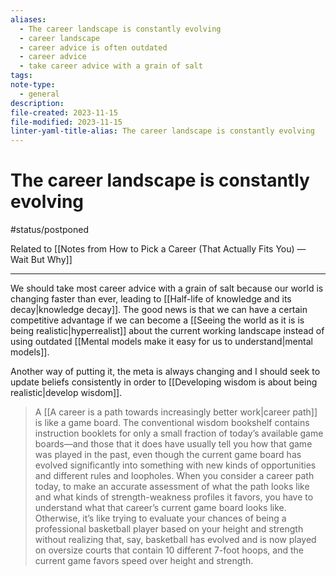 ```yaml
---
aliases:
  - The career landscape is constantly evolving
  - career landscape
  - career advice is often outdated
  - career advice
  - take career advice with a grain of salt
tags: 
note-type:
  - general
description: 
file-created: 2023-11-15
file-modified: 2023-11-15
linter-yaml-title-alias: The career landscape is constantly evolving
---
```


# The career landscape is constantly evolving

#status/postponed

Related to [[Notes from How to Pick a Career (That Actually Fits You) — Wait But Why]]

---

We should take most career advice with a grain of salt because our world is changing faster than ever, leading to [[Half-life of knowledge and its decay|knowledge decay]]. The good news is that we can have a certain competitive advantage if we can become a [[Seeing the world as it is is being realistic|hyperrealist]] about the current working landscape instead of using outdated [[Mental models make it easy for us to understand|mental models]].

Another way of putting it, the meta is always changing and I should seek to update beliefs consistently in order to [[Developing wisdom is about being realistic|develop wisdom]].

> A [[A career is a path towards increasingly better work|career path]] is like a game board. The conventional wisdom bookshelf contains instruction booklets for only a small fraction of today’s available game boards—and those that it does have usually tell you how that game was played in the past, even though the current game board has evolved significantly into something with new kinds of opportunities and different rules and loopholes. When you consider a career path today, to make an accurate assessment of what the path looks like and what kinds of strength-weakness profiles it favors, you have to understand what that career’s current game board looks like. Otherwise, it’s like trying to evaluate your chances of being a professional basketball player based on your height and strength without realizing that, say, basketball has evolved and is now played on oversize courts that contain 10 different 7-foot hoops, and the current game favors speed over height and strength.
